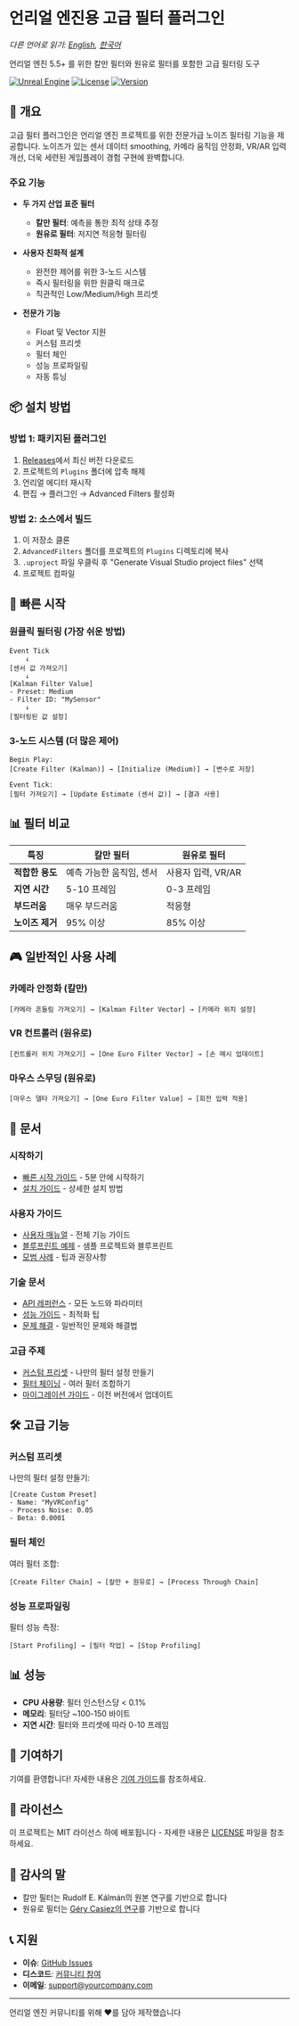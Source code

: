 # 언리얼 엔진용 고급 필터 플러그인

*다른 언어로 읽기: [English](README.md), [한국어](README_KR.md)*

언리얼 엔진 5.5+ 를 위한 칼만 필터와 원유로 필터를 포함한 고급 필터링 도구

[![Unreal Engine](https://img.shields.io/badge/언리얼%20엔진-5.5+-blue.svg)](https://www.unrealengine.com)
[![License](https://img.shields.io/badge/라이선스-MIT-green.svg)](LICENSE)
[![Version](https://img.shields.io/badge/버전-1.0.0-orange.svg)](https://github.com/yourusername/AdvancedFilters/releases)

## 🎯 개요

고급 필터 플러그인은 언리얼 엔진 프로젝트를 위한 전문가급 노이즈 필터링 기능을 제공합니다. 노이즈가 있는 센서 데이터 smoothing, 카메라 움직임 안정화, VR/AR 입력 개선, 더욱 세련된 게임플레이 경험 구현에 완벽합니다.

### 주요 기능

- **두 가지 산업 표준 필터**
  - **칼만 필터**: 예측을 통한 최적 상태 추정
  - **원유로 필터**: 저지연 적응형 필터링
  
- **사용자 친화적 설계**
  - 완전한 제어를 위한 3-노드 시스템
  - 즉시 필터링을 위한 원클릭 매크로
  - 직관적인 Low/Medium/High 프리셋

- **전문가 기능**
  - Float 및 Vector 지원
  - 커스텀 프리셋
  - 필터 체인
  - 성능 프로파일링
  - 자동 튜닝

## 📦 설치 방법

### 방법 1: 패키지된 플러그인
1. [Releases](https://github.com/yourusername/AdvancedFilters/releases)에서 최신 버전 다운로드
2. 프로젝트의 `Plugins` 폴더에 압축 해제
3. 언리얼 에디터 재시작
4. 편집 → 플러그인 → Advanced Filters 활성화

### 방법 2: 소스에서 빌드
1. 이 저장소 클론
2. `AdvancedFilters` 폴더를 프로젝트의 `Plugins` 디렉토리에 복사
3. `.uproject` 파일 우클릭 후 "Generate Visual Studio project files" 선택
4. 프로젝트 컴파일

## 🚀 빠른 시작

### 원클릭 필터링 (가장 쉬운 방법)

```blueprint
Event Tick
    ↓
[센서 값 가져오기]
    ↓
[Kalman Filter Value]
- Preset: Medium
- Filter ID: "MySensor"
    ↓
[필터링된 값 설정]
```

### 3-노드 시스템 (더 많은 제어)

```blueprint
Begin Play:
[Create Filter (Kalman)] → [Initialize (Medium)] → [변수로 저장]

Event Tick:
[필터 가져오기] → [Update Estimate (센서 값)] → [결과 사용]
```

## 📊 필터 비교

| 특징 | 칼만 필터 | 원유로 필터 |
|------|-----------|-------------|
| **적합한 용도** | 예측 가능한 움직임, 센서 | 사용자 입력, VR/AR |
| **지연 시간** | 5-10 프레임 | 0-3 프레임 |
| **부드러움** | 매우 부드러움 | 적응형 |
| **노이즈 제거** | 95% 이상 | 85% 이상 |

## 🎮 일반적인 사용 사례

### 카메라 안정화 (칼만)
```blueprint
[카메라 흔들림 가져오기] → [Kalman Filter Vector] → [카메라 위치 설정]
```

### VR 컨트롤러 (원유로)
```blueprint
[컨트롤러 위치 가져오기] → [One Euro Filter Vector] → [손 메시 업데이트]
```

### 마우스 스무딩 (원유로)
```blueprint
[마우스 델타 가져오기] → [One Euro Filter Value] → [회전 입력 적용]
```

## 📖 문서

### 시작하기
- [빠른 시작 가이드](docs/QuickStart_KR.md) - 5분 안에 시작하기
- [설치 가이드](docs/Installation_KR.md) - 상세한 설치 방법

### 사용자 가이드
- [사용자 매뉴얼](docs/UserManual_KR.md) - 전체 기능 가이드
- [블루프린트 예제](docs/Examples_KR.md) - 샘플 프로젝트와 블루프린트
- [모범 사례](docs/BestPractices_KR.md) - 팁과 권장사항

### 기술 문서
- [API 레퍼런스](docs/APIReference_KR.md) - 모든 노드와 파라미터
- [성능 가이드](docs/Performance_KR.md) - 최적화 팁
- [문제 해결](docs/Troubleshooting_KR.md) - 일반적인 문제와 해결법

### 고급 주제
- [커스텀 프리셋](docs/CustomPresets_KR.md) - 나만의 필터 설정 만들기
- [필터 체이닝](docs/FilterChaining_KR.md) - 여러 필터 조합하기
- [마이그레이션 가이드](docs/Migration_KR.md) - 이전 버전에서 업데이트

## 🛠️ 고급 기능

### 커스텀 프리셋
나만의 필터 설정 만들기:
```blueprint
[Create Custom Preset]
- Name: "MyVRConfig"
- Process Noise: 0.05
- Beta: 0.0001
```

### 필터 체인
여러 필터 조합:
```blueprint
[Create Filter Chain] → [칼만 + 원유로] → [Process Through Chain]
```

### 성능 프로파일링
필터 성능 측정:
```blueprint
[Start Profiling] → [필터 작업] → [Stop Profiling]
```

## 📊 성능

- **CPU 사용량**: 필터 인스턴스당 < 0.1%
- **메모리**: 필터당 ~100-150 바이트
- **지연 시간**: 필터와 프리셋에 따라 0-10 프레임

## 🤝 기여하기

기여를 환영합니다! 자세한 내용은 [기여 가이드](CONTRIBUTING_KR.md)를 참조하세요.

## 📄 라이선스

이 프로젝트는 MIT 라이선스 하에 배포됩니다 - 자세한 내용은 [LICENSE](LICENSE) 파일을 참조하세요.

## 🙏 감사의 말

- 칼만 필터는 Rudolf E. Kálmán의 원본 연구를 기반으로 합니다
- 원유로 필터는 [Géry Casiez의 연구](http://cristal.univ-lille.fr/~casiez/1euro/)를 기반으로 합니다

## 📞 지원

- **이슈**: [GitHub Issues](https://github.com/yourusername/AdvancedFilters/issues)
- **디스코드**: [커뮤니티 참여](https://discord.gg/yourserver)
- **이메일**: support@yourcompany.com

---

언리얼 엔진 커뮤니티를 위해 ❤️를 담아 제작했습니다
